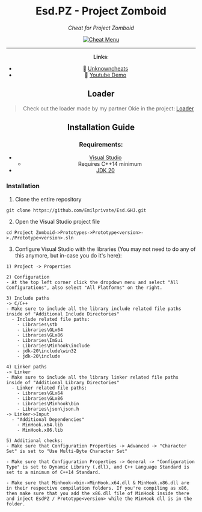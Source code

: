 <div align="center">

# Esd.PZ - Project Zomboid
*Cheat for Project Zomboid*

[![Cheat Menu](https://i.imgur.com/owsw0ni.png)]()

---

**Links**:
- 📝 [Unknowncheats](https://www.unknowncheats.me/forum/other-mmorpg-and-strategy/584072-project-zomboid-cheat-esdpz.html)
- 🎥 [Youtube Demo](https://www.youtube.com/watch?v=unk9719IUTI&ab_channel=redfane)

## Loader
> Check out the loader made by my partner Okie in the project: [Loader](https://github.com/okieeee/PZ-Injector)

## Installation Guide

### Requirements:
- [Visual Studio](https://visualstudio.microsoft.com/free-developer-offers/)
   - Requires C++14 minimum
- [JDK 20](https://www.oracle.com/java/technologies/downloads/)

</div>


### Installation

1) Clone the entire repository
```
git clone https://github.com/Emilprivate/Esd.GHJ.git
```
2) Open the Visual Studio project file
```
cd Project Zomboid->Prototypes->Prototype<version>->./Prototype<version>.sln
```
3) Configure Visual Studio with the libraries (You may not need to do any of this anymore, but in-case you do it's here):
```
1) Project -> Properties

2) Configuration
- At the top left corner click the dropdown menu and select "All Configurations", also select "All Platforms" on the right.

3) Include paths
-> C/C++
- Make sure to include all the library include related file paths inside of "Additional Include Directories"
  - Include related file paths:
    - Libraries\stb
    - Libraries\GLx64
    - Libraries\GLx86
    - Libraries\ImGui
    - Libraries\Minhook\include
    - jdk-20\include\win32
    - jdk-20\include

4) Linker paths
-> Linker
- Make sure to include all the library linker related file paths inside of "Additional Library Directories"
  - Linker related file paths:
    - Libraries\GLx64
    - Libraries\GLx86
    - Libraries\Minhook\bin
    - Libraries\json\json.h
-> Linker->Input
  - "Additional Dependencies"
    - MinHook.x64.lib
    - MinHook.x86.lib

5) Additional checks:
- Make sure that Configuration Properties -> Advanced -> "Character Set" is set to "Use Multi-Byte Character Set"

- Make sure that Configuration Properties -> General -> "Configuration Type" is set to Dynamic Library (.dll), and C++ Language Standard is set to a minimum of C++14 Standard.

- Make sure that Minhook->bin->MinHook.x64.dll & MinHook.x86.dll are in their respective compilation folders. If you're compiling as x86, then make sure that you add the x86.dll file of MinHook inside there and inject EsdPZ / Prototype<version> while the MinHook dll is in the folder.
```
